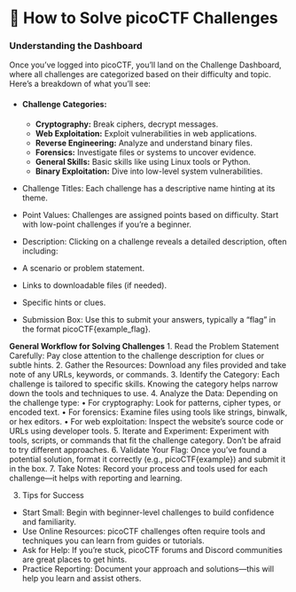 # 🌟 How to Solve picoCTF Challenges


### Understanding the Dashboard

Once you’ve logged into picoCTF, you’ll land on the Challenge Dashboard, where all challenges are categorized based on their difficulty and topic. Here’s a breakdown of what you’ll see:

- #### Challenge Categories:

	- **Cryptography:** Break ciphers, decrypt messages.
	- **Web Exploitation:** Exploit vulnerabilities in web applications.
	- **Reverse Engineering:** Analyze and understand binary files.
	- **Forensics:** Investigate files or systems to uncover evidence.
	- **General Skills:** Basic skills like using Linux tools or Python.
	- **Binary Exploitation:** Dive into low-level system vulnerabilities.


- Challenge Titles:
Each challenge has a descriptive name hinting at its theme.
- Point Values:
Challenges are assigned points based on difficulty. Start with low-point challenges if you’re a beginner.
- Description:
Clicking on a challenge reveals a detailed description, often including:
- A scenario or problem statement.
- Links to downloadable files (if needed).
- Specific hints or clues.
- Submission Box:
Use this to submit your answers, typically a “flag” in the format picoCTF{example_flag}.


**General Workflow for Solving Challenges** 
	1.	Read the Problem Statement Carefully:
Pay close attention to the challenge description for clues or subtle hints.
	2.	Gather the Resources:
Download any files provided and take note of any URLs, keywords, or commands.
	3.	Identify the Category:
Each challenge is tailored to specific skills. Knowing the category helps narrow down the tools and techniques to use.
	4.	Analyze the Data:
Depending on the challenge type:
	•	For cryptography: Look for patterns, cipher types, or encoded text.
	•	For forensics: Examine files using tools like strings, binwalk, or hex editors.
	•	For web exploitation: Inspect the website’s source code or URLs using developer tools.
	5.	Iterate and Experiment:
Experiment with tools, scripts, or commands that fit the challenge category. Don’t be afraid to try different approaches.
	6.	Validate Your Flag:
Once you’ve found a potential solution, format it correctly (e.g., picoCTF{example}) and submit it in the box.
	7.	Take Notes:
Record your process and tools used for each challenge—it helps with reporting and learning.

3. Tips for Success
- Start Small: Begin with beginner-level challenges to build confidence and familiarity.
- Use Online Resources: picoCTF challenges often require tools and techniques you can learn from guides or tutorials.
- Ask for Help: If you’re stuck, picoCTF forums and Discord communities are great places to get hints.
- Practice Reporting: Document your approach and solutions—this will help you learn and assist others.
